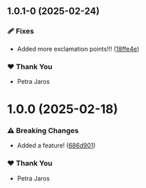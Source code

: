 ## 1.0.1-0 (2025-02-24)

### 🩹 Fixes

- Added more exclamation points!!! ([18ffe4e](https://github.com/Peeja/nx-playground/commit/18ffe4e))

### ❤️ Thank You

- Petra Jaros

# 1.0.0 (2025-02-18)

### ⚠️  Breaking Changes

- Added a feature! ([686d901](https://github.com/Peeja/nx-playground/commit/686d901))

### ❤️ Thank You

- Petra Jaros